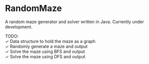 # RandomMaze
A random maze generator and solver written in Java.
Currently under development.

TODO:  
✓ Data structure to hold the maze as a graph  
✓ Randomly generate a maze and output  
✓ Solve the maze using BFS and output  
✓ Solve the maze using DFS and output  

